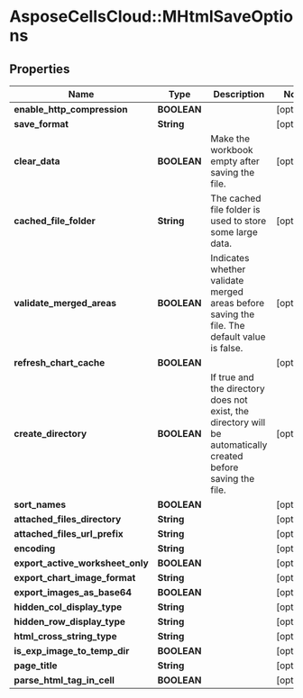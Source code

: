 # AsposeCellsCloud::MHtmlSaveOptions

## Properties
Name | Type | Description | Notes
------------ | ------------- | ------------- | -------------
**enable_http_compression** | **BOOLEAN** |  | [optional] 
**save_format** | **String** |  | [optional] 
**clear_data** | **BOOLEAN** | Make the workbook empty after saving the file. | [optional] 
**cached_file_folder** | **String** | The cached file folder is used to store some large data. | [optional] 
**validate_merged_areas** | **BOOLEAN** | Indicates whether validate merged areas before saving the file. The default value is false.              | [optional] 
**refresh_chart_cache** | **BOOLEAN** |  | [optional] 
**create_directory** | **BOOLEAN** | If true and the directory does not exist, the directory will be automatically created before saving the file.              | [optional] 
**sort_names** | **BOOLEAN** |  | [optional] 
**attached_files_directory** | **String** |  | [optional] 
**attached_files_url_prefix** | **String** |  | [optional] 
**encoding** | **String** |  | [optional] 
**export_active_worksheet_only** | **BOOLEAN** |  | [optional] 
**export_chart_image_format** | **String** |  | [optional] 
**export_images_as_base64** | **BOOLEAN** |  | [optional] 
**hidden_col_display_type** | **String** |  | [optional] 
**hidden_row_display_type** | **String** |  | [optional] 
**html_cross_string_type** | **String** |  | [optional] 
**is_exp_image_to_temp_dir** | **BOOLEAN** |  | [optional] 
**page_title** | **String** |  | [optional] 
**parse_html_tag_in_cell** | **BOOLEAN** |  | [optional] 


